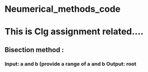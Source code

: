 # Neumerical_methods_code
This is Clg assignment related....
=========================================

<h2>Bisection method :</h2><h3>Input: a and b (provide a range of a and b</b>
Output: root</h3>
